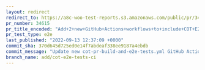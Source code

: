 ```yaml
---
layout: redirect
redirect_to: https://a8c-woo-test-reports.s3.amazonaws.com/public/pr/34615/e2e/index.html
pr_number: 34615
pr_title_encoded: "Add+2+new+GitHub+Actions+workflows+to+include+COT+E2E+and+API+automated+tests+in+CI."
pr_test_type: e2e
last_published: "2022-09-13 12:37:09 +0000"
commit_sha: 370d645d725ed0e14f7abdeaf338ee9187a4ebdb
commit_message: "Update new cot-pr-build-and-e2e-tests.yml GitHub Actions workflow to …"
branch_name: add/cot-e2e-tests-ci
---
```


